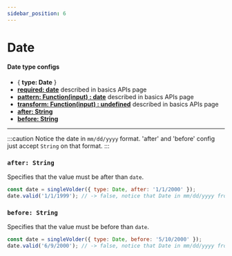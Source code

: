 ```yaml
---
sidebar_position: 6
---
```


# Date

#### Date type configs

- { **type: Date** }
- [**required: date**](./basics#required-date) described in basics APIs page
- [**pattern: Function(input) : date**](./basics#pattern-functioninput--date) described in basics APIs page
- [**transform: Function(input) : undefined**](./basics#transform-functioninput--undefined) described in basics APIs page
- [**after: String**](#after-string) 
- [**before: String**](#before-string)

---

:::caution
Notice the date in `mm/dd/yyyy` format.
'after' and 'before' config just accept `String` on that format.
:::

### `after: String`

Specifies that the value must be after than `date`.
```js
const date = singleVolder({ type: Date, after: '1/1/2000' });
date.valid('1/1/1999'); // -> false, notice that Date in mm/dd/yyyy fromat.
```

### `before: String`

Specifies that the value must be before than `date`.
```js
const date = singleVolder({ type: Date, before: '5/10/2000' });
date.valid('6/9/2000'); // -> false, notice that Date in mm/dd/yyyy fromat.
```
